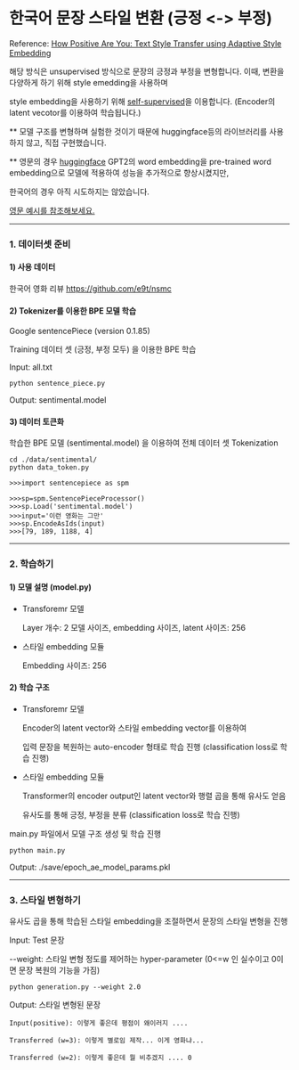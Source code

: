 # 한국어 문장 스타일 변환 (긍정 <-> 부정)

Reference: [How Positive Are You: Text Style Transfer using Adaptive Style Embedding](https://www.aclweb.org/anthology/2020.coling-main.191/)

해당 방식은 unsupervised 방식으로 문장의 긍정과 부정을 변형합니다. 이때, 변환을 다양하게 하기 위해 style emedding을 사용하며

style embedding을 사용하기 위해 <U>self-supervised</U>을 이용합니다. (Encoder의 latent vecotor를 이용하여 학습됩니다.)

** 모델 구조를 변형하며 실험한 것이기 때문에 huggingface등의 라이브러리를 사용하지 않고, 직접 구현했습니다. 

** 영문의 경우 [huggingface](https://huggingface.co/transformers/model_doc/gpt2.html) GPT2의 word embedding을 pre-trained word embedding으로 모델에 적용하여 성능을 추가적으로 향상시켰지만, 

   한국어의 경우 아직 시도하지는 않았습니다.
   
   [영문 예시를 참조해보세요.](https://github.com/kinggodhj/How-Positive-Are-You-Text-Style-Transfer-using-Adaptive-Style-Embedding)

------------
### 1. 데이터셋 준비
#### 1) 사용 데이터

한국어 영화 리뷰 https://github.com/e9t/nsmc


#### 2) Tokenizer를 이용한 BPE 모델 학습
Google sentencePiece (version 0.1.85)

Training 데이터 셋 (긍정, 부정 모두) 을 이용한 BPE 학습

Input: all.txt 
```
python sentence_piece.py
```
Output: sentimental.model


#### 3) 데이터 토큰화 

학습한 BPE 모델 (sentimental.model) 을 이용하여 전체 데이터 셋 Tokenization

```
cd ./data/sentimental/
python data_token.py
```
```
>>>import sentencepiece as spm

>>>sp=spm.SentencePieceProcessor()
>>>sp.Load('sentimental.model')
>>>input='이런 영화는 그만'
>>>sp.EncodeAsIds(input)
>>>[79, 189, 1188, 4]
```

------------

### 2. 학습하기
#### 1) 모델 설명 (model.py)

- Transforemr 모델 
 
   Layer 개수: 2 
   모델 사이즈, embedding 사이즈, latent 사이즈: 256

- 스타일 embedding 모듈
 
   Embedding 사이즈: 256
   
#### 2) 학습 구조 

- Transforemr 모델 
 
   Encoder의 latent vector와 스타일 embedding vector를 이용하여 
   
   입력 문장을 복원하는 auto-encoder 형태로 학습 진행 (classification loss로 학습 진행)

- 스타일 embedding 모듈
   
   Transformer의 encoder output인 latent vector와 행렬 곱을 통해 유사도 얻음
   
   유사도를 통해 긍정, 부정을 분류 (classification loss로 학습 진행) 
   

main.py 파일에서 모델 구조 생성 및 학습 진행 

```
python main.py
```

Output: ./save/epoch_ae_model_params.pkl

------------

### 3. 스타일 변형하기

유사도 곱을 통해 학습된 스타일 embedding을 조절하면서 문장의 스타일 변형을 진행

Input: Test 문장

--weight: 스타일 변형 정도를 제어하는 hyper-parameter (0<=w 인 실수이고 0이면 문장 복원의 기능을 가짐)
```
python generation.py --weight 2.0
```
Output: 스타일 변형된 문장


```
Input(positive): 이렇게 좋은데 평점이 왜이러지 ....

Transferred (w=3): 이렇게 별로임 제작... 이게 영화냐...

Transferred (w=2): 이렇게 좋은데 뭘 비추겠지 .... 0

```
